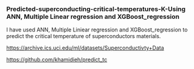 ### Predicted-superconducting-critical-temperatures-K-Using ANN, Multiple Linear regression and XGBoost_regression
I have used ANN, Multiple Liniear regression and XGBoost_regression to predict the critical temperature of superconductors materials.

https://archive.ics.uci.edu/ml/datasets/Superconductivty+Data

https://github.com/khamidieh/predict_tc
